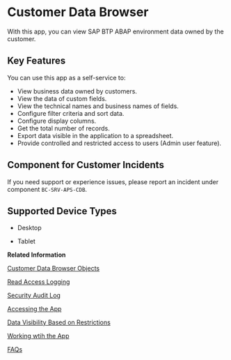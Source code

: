 <!-- loioc570bf8a63d14336b0abb1b035e9ad3c -->

# Customer Data Browser



With this app, you can view SAP BTP ABAP environment data owned by the customer.



## Key Features

You can use this app as a self-service to:

-   View business data owned by customers.
-   View the data of custom fields.
-   View the technical names and business names of fields.
-   Configure filter criteria and sort data.
-   Configure display columns.
-   Get the total number of records.
-   Export data visible in the application to a spreadsheet.
-   Provide controlled and restricted access to users \(Admin user feature\).



<a name="loioc570bf8a63d14336b0abb1b035e9ad3c__section_gkg_vls_zxb"/>

## Component for Customer Incidents

If you need support or experience issues, please report an incident under component `BC-SRV-APS-CDB`.



## Supported Device Types

-   Desktop

-   Tablet


**Related Information**  


[Customer Data Browser Objects](customer-data-browser-objects-2c8f2bd.md "")

[Read Access Logging](read-access-logging-1fcb706.md "")

[Security Audit Log](security-audit-log-d2167ac.md "")

[Accessing the App](accessing-the-app-dce4f9a.md "")

[Data Visibility Based on Restrictions](data-visibility-based-on-restrictions-15fb03d.md "")

[Working wtih the App](working-wtih-the-app-c222a96.md "")

[FAQs](faqs-6566530.md "")

